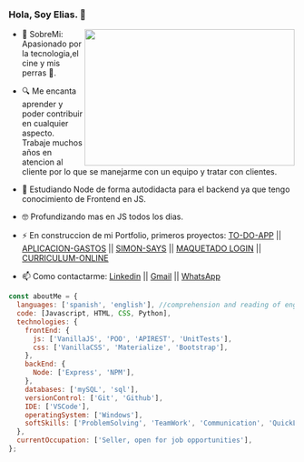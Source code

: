 ### Hola, Soy Elias. 👋

- <img src="https://i.pinimg.com/originals/10/b5/53/10b553debe94c2bf0db01f062cf93308.gif" width="370" height="240" align="right"/> 💬 SobreMi: Apasionado por la tecnologia,el cine y mis perras 🐶.
- 🔍 Me encanta aprender y poder contribuir en cualquier aspecto. Trabaje muchos años en atencion al cliente por lo que se manejarme con un equipo y tratar con clientes.
- 🐍 Estudiando Node de forma autodidacta para el backend ya que tengo conocimiento de Frontend en JS.
- 🤓 Profundizando mas en JS todos los dias.
- ⚡ En construccion de mi Portfolio, primeros proyectos:
  [TO-DO-APP](https://eliasg52.github.io/Proyectos/ToDo-App/) ||
  [APLICACION-GASTOS](https://miappdegastos.netlify.app/) ||
  [SIMON-SAYS](https://eliasg52.github.io/Ejercicios-de-R-Argentina-Programa/Clase10-Simon/) ||
  [MAQUETADO LOGIN](https://eliasg52.github.io/Login/) ||
  [CURRICULUM-ONLINE](https://eliasg52.github.io/Curriculum-Online/index.html)

- 📫 Como contactarme: [Linkedin](https://www.linkedin.com/in/eliasg52) ||
  [Gmail](mailto:eliasgarcia81@gmail.com) ||
  [WhatsApp](https://api.whatsapp.com/send?phone=541165775596&text=Hola%20como%20estas?%20Apreta%20en%20el%20enlace%20para%20contactarme!)

```javascript
const aboutMe = {
  languages: ['spanish', 'english'], //comprehension and reading of english
  code: [Javascript, HTML, CSS, Python],
  technologies: {
    frontEnd: {
      js: ['VanillaJS', 'POO', 'APIREST', 'UnitTests'],
      css: ['VanillaCSS', 'Materialize', 'Bootstrap'],
    },
    backEnd: {
      Node: ['Express', 'NPM'],
    },
    databases: ['mySQL', 'sql'],
    versionControl: ['Git', 'Github'],
    IDE: ['VSCode'],
    operatingSystem: ['Windows'],
    softSkills: ['ProblemSolving', 'TeamWork', 'Communication', 'QuickLearner'],
  },
  currentOccupation: ['Seller, open for job opportunities'],
};
```
